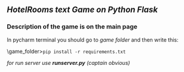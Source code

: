 ## *HotelRooms text Game on Python Flask*
### Description of the game is on the main page

In pycharm terminal you should go to *game folder* and then write this:

\game_folder>`pip install -r requirements.txt`

*for run server use __runserver.py__ (captain obvious)*
